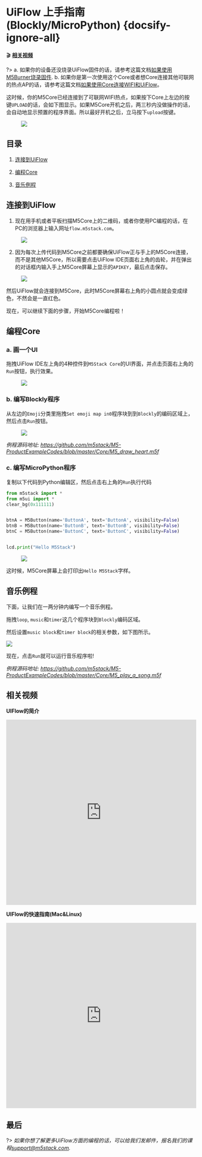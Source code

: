 # UiFlow 上手指南(Blockly/MicroPython) {docsify-ignore-all}

:clapper: **[相关视频](#相关视频)**

?> a. 如果你的设备还没烧录UiFlow固件的话，请参考这篇文档[如果使用M5Burner烧录固件](/zh_CN/related_documents/how_to_burn_firmware). b. 如果你是第一次使用这个Core或者想Core连接其他可联网的热点AP的话，请参考这篇文档[如果使用Core连接WIFI和UiFlow](/zh_CN/related_documents/how_to_connect_wifi_using_core)。

这时候，你的M5Core已经连接到了可联网WIFI热点，如果按下Core上左边的按键`UPLOAD`的话，会如下图显示。如果M5Core开机之后，两三秒内没做操作的话，会自动地显示预置的程序界面。所以最好开机之后，立马按下`upload`按键。

<figure>
    <img src="assets/img/getting_started_pics/m5stack_core/get_started_with_uiflow/apikey.jpg">
</figure>


## 目录

1. [连接到UiFlow](#连接到UiFlow)

2. [编程Core](#编程Core)

3. [音乐例程](#音乐例程)


## 连接到UiFlow

1. 现在用手机或者平板扫描M5Core上的二维码，或者你使用PC编程的话，在PC的浏览器上输入网址`flow.m5stack.com`。

<figure>
    <img src="assets/img/getting_started_pics/m5stack_core/get_started_with_uiflow/webide.png">
</figure>

2. 因为每次上传代码到M5Core之前都要确保UiFlow正与手上的M5Core连接，而不是其他M5Core，所以需要点击UiFlow IDE页面右上角的齿轮，并在弹出的对话框内输入手上M5Core屏幕上显示的`APIKEY`，最后点击保存。

<figure>
    <img src="assets/img/getting_started_pics/m5stack_core/get_started_with_uiflow/enter_apikey.gif">
</figure>

然后UiFlow就会连接到M5Core，此时M5Core屏幕右上角的小圆点就会变成绿色，不然会是一直红色。

现在，可以继续下面的步骤，开始M5Core编程啦！

## 编程Core

### a. 画一个UI

拖拽UiFlow IDE左上角的4种控件到`M5Stack Core`的UI界面，并点击页面右上角的`Run`按钮，执行效果。

<figure>
    <img src="assets/img/getting_started_pics/m5stack_core/get_started_with_uiflow/draw_ui.gif">
</figure>

### b. 编写Blockly程序

从左边的`Emoji`分类里拖拽`Set emoji map in0`程序块到到`Blockly`的编码区域上，然后点击`Run`按钮。

<figure>
    <img src="assets/img/getting_started_pics/m5stack_core/get_started_with_uiflow/draw_heart.gif">
</figure>

*例程源码地址: https://github.com/m5stack/M5-ProductExampleCodes/blob/master/Core/M5_draw_heart.m5f*


### c. 编写MicroPython程序

复制以下代码到Python编辑区，然后点击右上角的`Run`执行代码
```Python
from m5stack import *
from m5ui import *
clear_bg(0x111111)


btnA = M5Button(name='ButtonA', text='ButtonA', visibility=False)
btnB = M5Button(name='ButtonB', text='ButtonB', visibility=False)
btnC = M5Button(name='ButtonC', text='ButtonC', visibility=False)


lcd.print("Hello M5Stack")
```

<figure>
    <img src="assets/img/getting_started_pics/m5stack_core/get_started_with_uiflow/program_with_micropython.png">
</figure>

这时候，M5Core屏幕上会打印出`Hello M5Stack`字样。

## 音乐例程

下面，让我们在一两分钟内编写一个音乐例程。

拖拽`loop`, `music`和`timer`这几个程序块到`Blockly`编码区域。

然后设置`music block`和`timer block`的相关参数，如下图所示。

<img src="assets/img/getting_started_pics/m5stack_core/get_started_with_uiflow/play_a_song.gif">

现在，点击`Run`就可以运行音乐程序啦!

*例程源码地址: https://github.com/m5stack/M5-ProductExampleCodes/blob/master/Core/M5_play_a_song.m5f*

## 相关视频

**UIFlow的简介**

<iframe height=498 width=510 src='https://player.youku.com/embed/XMzkzNTY1ODE4MA==' frameborder="0" allow="accelerometer; autoplay; encrypted-media; gyroscope; picture-in-picture" allowfullscreen></iframe>

**UIFlow的快速指南(Mac&Linux)**

<iframe height=498 width=510 src='https://player.youku.com/embed/XMzgzMjQzNjIzMg==' frameborder="0" allow="accelerometer; autoplay; encrypted-media; gyroscope; picture-in-picture" allowfullscreen></iframe>

## 最后

?> *如果你想了解更多UiFlow方面的编程的话，可以给我们发邮件，报名我们的课程<support@m5stack.com>.*
